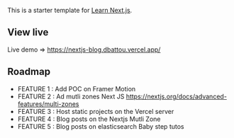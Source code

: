 This is a starter template for [Learn Next.js](https://nextjs.org/learn).

## View live

Live demo => https://nextjs-blog.dbattou.vercel.app/

## Roadmap

- FEATURE 1 : Add POC on Framer Motion
- FEATURE 2 : Ad mutli zones Next JS https://nextjs.org/docs/advanced-features/multi-zones
- FEATURE 3 : Host static projects on the Vercel server
- FEATURE 4 : Blog posts on the Nextjs Mutli Zone
- FEATURE 5 : Blog posts on elasticsearch Baby step tutos
